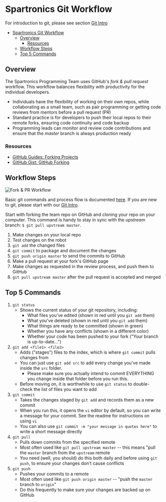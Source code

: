 # Spartronics Git Workflow

For introduction to git, please see section [Git Intro](../git_intro/README.md)

<!-- TOC -->

- [Spartronics Git Workflow](#spartronics-git-workflow)
  - [Overview](#overview)
    - [Resources](#resources)
  - [Workflow Steps](#workflow-steps)
  - [Top 5 Commands](#top-5-commands)

<!-- /TOC -->

## Overview
The Spartronics Programming Team uses GitHub's _fork & pull request_ workflow.
This workflow balances flexibility with productivity for the individual developers.
- Individuals have the flexibility of working on their own repos, while
  collaborating as a small team, such as pair programming or getting code
  reviews from mentors before a pull request (PR)
- Standard practice is for developers to push their local repos to their
  remote forks, ensuring code continuity and code backup
- Programming leads can monitor and review code contributions and ensure
  that the _master_ branch is always production ready

### Resources
- [GitHub Guides: Forking Projects](https://guides.github.com/activities/forking/)
- [GitHub Gist: GitHub Forking](https://gist.github.com/Chaser324/ce0505fbed06b947d962)

## Workflow Steps
![Fork & PR Workflow](../git_intro/images/repos.png)

Basic git commands and process flow is documented [here](../git_intro/git_fundamentals.md#git-fork).
If you are new to git, please start with our [Git Intro](../git_intro/README.md).

Start with forking the team repo on GitHub and cloning your repo on your computer.
This command is handy to stay in sync with the _upstream_ branch:
`$ git pull upstream master`.

1. Make changes on your local repo
2. Test changes on the robot
3. `git add` the changed files
4. `git commit` to package and document the changes
5. `git push origin master` to send the commits to GitHub
6. Make a pull request at your fork's GitHub page
7. Make changes as requested in the review process, and push them to GitHub
8. `git pull upstream master` after the pull request is accepted and merged

## Top 5 Commands
1. `git status`
    - Shows the current status of your git repository, including:
        - What files you've edited (shown in red until you `git add` them)
        - What you've deleted (shown in red until you `git add` them)
        - What things are ready to be committed (shown in green)
        - Whether you have any conflicts (shown in a different color)
        - Whether your code has been pushed to your fork ("Your branch is up-to-date...")
2. `git add <file1> <file2>`
    - Adds ("stages") files to the index, which is where `git commit` pulls
        changes from
    - You can just use `git add src` to add every change you've made inside the
        `src` folder.
        - Please make sure you actually intend to commit EVERYTHING you change
            inside that folder before you run this.
    - Before moving on, it is worthwhile to use `git status` to double-check the
        list of files you want to add
3. `git commit`
    - Takes the changes staged by `git add` and records them as a new commit
    - When you run this, it opens the `vi` editor by default, so you can write a
        message for your commit. See the readme for instructions on using `vi`
    - You can also use `git commit -m "your message in quotes here"` to write a
        short message directly
4. `git pull`
    - Pulls down commits from the specified remote
    - Most often used like `git pull upstream master` -- this means "pull the
        `master` branch from the `upstream` remote
    - You need (well, you should) do this both daily and before using
        `git push`, to ensure your changes don't cause conflicts
5. `git push`
    - Pushes your commits to a remote
    - Most often used like `git push origin master` -- "push the `master`
        branch to `origin`"
    - Do this frequently to make sure your changes are backed up on GitHub
